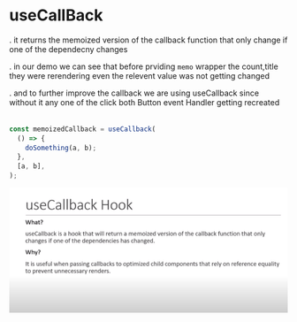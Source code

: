 # useCallBack 

. it returns the memoized version of the callback function that only change if one of the dependecny changes 

. in our demo we can see that before prviding `memo` wrapper the count,title  they were rerendering even the relevent value was not getting changed 

. and to further improve the callback we are using useCallback since without it any one of the click both Button event Handler getting recreated 

``` jsx

const memoizedCallback = useCallback(
  () => {
    doSomething(a, b);
  },
  [a, b],
);

```

![](2022-06-20-16-29-38.png)
